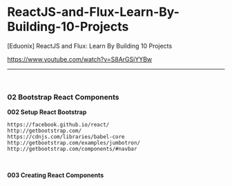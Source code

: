 # ReactJS-and-Flux-Learn-By-Building-10-Projects
[Eduonix] ReactJS and Flux: Learn By Building 10 Projects

https://www.youtube.com/watch?v=S8ArGSiYYBw

___

<br/>

### 02 Bootstrap React Components


**002 Setup React Bootstrap**

    https://facebook.github.io/react/
    http://getbootstrap.com/
    https://cdnjs.com/libraries/babel-core
    http://getbootstrap.com/examples/jumbotron/
    http://getbootstrap.com/components/#navbar


<br/>

**003 Creating React Components**
